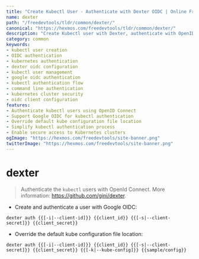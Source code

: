 ```yaml
---
title: "Create Kubectl User - Authenticate with Dexter OIDC | Online Free DevTools by Hexmos"
name: dexter
path: "/freedevtools/tldr/common/dexter/"
canonical: "https://hexmos.com/freedevtools/tldr/common/dexter/"
description: "Create Kubectl user with Dexter, authenticate with OpenID Connect. Manage your Kubernetes cluster easily with OIDC integration. Free online tool, no registration required."
category: common
keywords:
- kubectl user creation
- OIDC authentication
- kubernetes authentication
- dexter oidc configuration
- kubectl user management
- google oidc authentication
- kubectl authentication flow
- command line authentication
- kubernetes cluster security
- oidc client configuration
features:
- Authenticate kubectl users using OpenID Connect
- Support Google OIDC for kubectl authentication
- Override default kube configuration file location
- Simplify kubectl authentication process
- Enable secure access to Kubernetes clusters
ogImage: "https://hexmos.com/freedevtools/site-banner.png"
twitterImage: "https://hexmos.com/freedevtools/site-banner.png"
---
```


# dexter

> Authenticate the `kubectl` users with OpenId Connect.
> More information: <https://github.com/gini/dexter>.

- Create and authenticate a user with Google OIDC:

`dexter auth {{[-i|--client-id]}} {{client_id}} {{[-s|--client-secret]}} {{client_secret}}`

- Override the default kube configuration file location:

`dexter auth {{[-i|--client-id]}} {{client_id}} {{[-s|--client-secret]}} {{client_secret}} {{[-k|--kube-config]}} {{sample/config}}`
